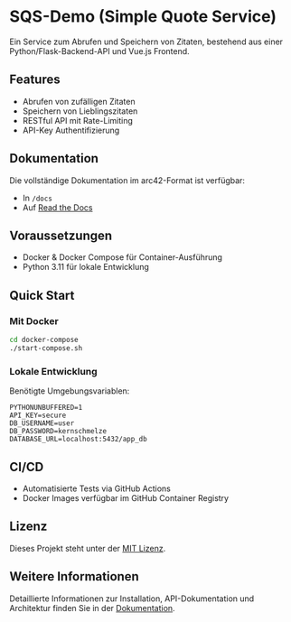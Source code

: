 # SQS-Demo (Simple Quote Service)

Ein Service zum Abrufen und Speichern von Zitaten, bestehend aus einer Python/Flask-Backend-API und Vue.js Frontend.

## Features

- Abrufen von zufälligen Zitaten
- Speichern von Lieblingszitaten
- RESTful API mit Rate-Limiting
- API-Key Authentifizierung

## Dokumentation

Die vollständige Dokumentation im arc42-Format ist verfügbar:

- In `/docs`
- Auf [Read the Docs](https://sqs-demo.readthedocs.io/)

## Voraussetzungen

- Docker & Docker Compose für Container-Ausführung
- Python 3.11 für lokale Entwicklung

## Quick Start

### Mit Docker

```bash
cd docker-compose
./start-compose.sh
```

### Lokale Entwicklung

Benötigte Umgebungsvariablen:

```env
PYTHONUNBUFFERED=1
API_KEY=secure
DB_USERNAME=user
DB_PASSWORD=kernschmelze
DATABASE_URL=localhost:5432/app_db
```

## CI/CD

- Automatisierte Tests via GitHub Actions
- Docker Images verfügbar im GitHub Container Registry

## Lizenz

Dieses Projekt steht unter der [MIT Lizenz](LICENSE).

## Weitere Informationen

Detaillierte Informationen zur Installation, API-Dokumentation und Architektur finden Sie in der [Dokumentation](https://sqs-demo.readthedocs.io/).
